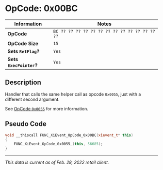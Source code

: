 # OpCode: 0x00BC

| Information               | Notes |
|---                        |---    |
| **OpCode**                | `BC ?? ?? ?? ?? ?? ?? ?? ?? ?? ?? ?? ?? ?? ??` |
| **OpCode Size**           | `15`  |
| **Sets `RetFlag`?**       | `Yes` |
| **Sets `ExecPointer`?**   | `Yes` |

## Description

Handler that calls the same helper call as opcode `0x0055`, just with a different second argument.

See [OpCode `0x0055`](OpCodes/0x0055.md) for more information.

## Pseudo Code

```cpp
void __thiscall FUNC_XiEvent_OpCode_0x00BC(xievent_t* this)
{
    FUNC_XiEvent_OpCode_0x0055_(this, 56685);
}
```

---

_This data is current as of Feb. 28, 2022 retail client._